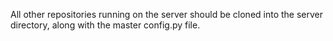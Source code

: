 All other repositories running on the server should be cloned into the server directory, along with the master config.py file.

